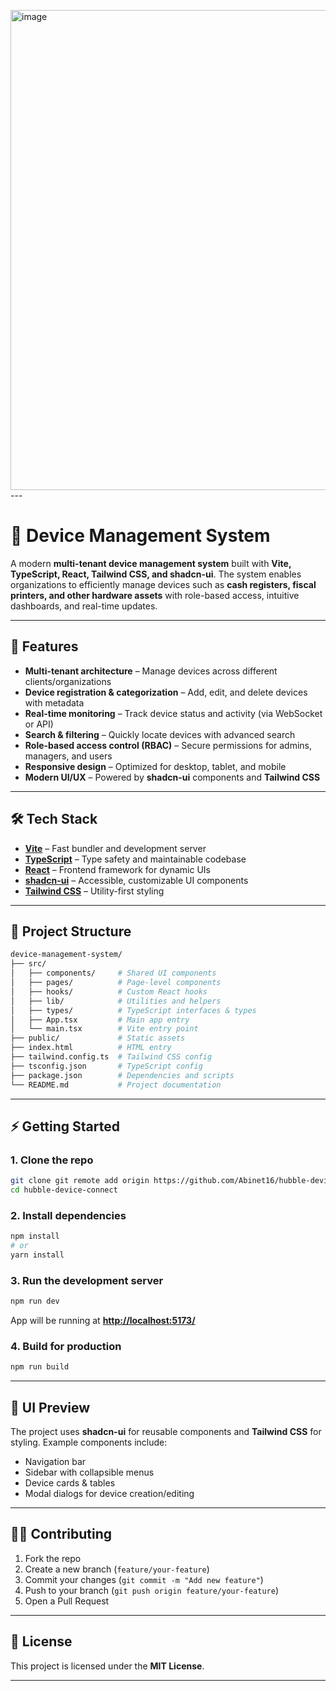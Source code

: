 <img width="1366" height="768" alt="image" src="https://github.com/user-attachments/assets/c62108c9-2753-4c94-b3b3-642ed8ad08ce" />---

# 📱 Device Management System

A modern **multi-tenant device management system** built with **Vite, TypeScript, React, Tailwind CSS, and shadcn-ui**.
The system enables organizations to efficiently manage devices such as **cash registers, fiscal printers, and other hardware assets** with role-based access, intuitive dashboards, and real-time updates.

---

## 🚀 Features

* **Multi-tenant architecture** – Manage devices across different clients/organizations
* **Device registration & categorization** – Add, edit, and delete devices with metadata
* **Real-time monitoring** – Track device status and activity (via WebSocket or API)
* **Search & filtering** – Quickly locate devices with advanced search
* **Role-based access control (RBAC)** – Secure permissions for admins, managers, and users
* **Responsive design** – Optimized for desktop, tablet, and mobile
* **Modern UI/UX** – Powered by **shadcn-ui** components and **Tailwind CSS**

---

## 🛠️ Tech Stack

* **[Vite](https://vitejs.dev/)** – Fast bundler and development server
* **[TypeScript](https://www.typescriptlang.org/)** – Type safety and maintainable codebase
* **[React](https://reactjs.org/)** – Frontend framework for dynamic UIs
* **[shadcn-ui](https://ui.shadcn.com/)** – Accessible, customizable UI components
* **[Tailwind CSS](https://tailwindcss.com/)** – Utility-first styling

---

## 📂 Project Structure

```bash
device-management-system/
├── src/
│   ├── components/     # Shared UI components
│   ├── pages/          # Page-level components
│   ├── hooks/          # Custom React hooks
│   ├── lib/            # Utilities and helpers
│   ├── types/          # TypeScript interfaces & types
│   ├── App.tsx         # Main app entry
│   └── main.tsx        # Vite entry point
├── public/             # Static assets
├── index.html          # HTML entry
├── tailwind.config.ts  # Tailwind CSS config
├── tsconfig.json       # TypeScript config
├── package.json        # Dependencies and scripts
└── README.md           # Project documentation
```

---

## ⚡ Getting Started

### 1. Clone the repo

```bash
git clone git remote add origin https://github.com/Abinet16/hubble-device-connect.git
cd hubble-device-connect
```

### 2. Install dependencies

```bash
npm install
# or
yarn install
```

### 3. Run the development server

```bash
npm run dev
```

App will be running at **[http://localhost:5173/](http://localhost:5173/)**

### 4. Build for production

```bash
npm run build
```

---

## 🎨 UI Preview

The project uses **shadcn-ui** for reusable components and **Tailwind CSS** for styling.
Example components include:

* Navigation bar
* Sidebar with collapsible menus
* Device cards & tables
* Modal dialogs for device creation/editing

---

## 🧑‍💻 Contributing

1. Fork the repo
2. Create a new branch (`feature/your-feature`)
3. Commit your changes (`git commit -m "Add new feature"`)
4. Push to your branch (`git push origin feature/your-feature`)
5. Open a Pull Request

---

## 📜 License

This project is licensed under the **MIT License**.

---

